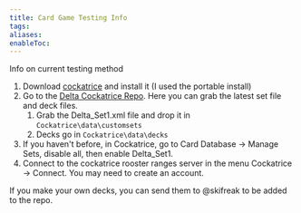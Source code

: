 ```yaml
---
title: Card Game Testing Info
tags: 
aliases: 
enableToc:
---
```

Info on current testing method
1. Download [cockatrice](https://cockatrice.github.io/) and install it (I used the portable install)
2. Go to the [Delta Cockatrice Repo](https://github.com/ski-freak/Delta_Cockatrice_Repo/tree/main). Here you can grab the latest set file and deck files.
	1. Grab the Delta_Set1.xml file and drop it in `Cockatrice\data\customsets` 
	2. Decks go in `Cockatrice\data\decks` 
3. If you haven't before, in Cockatrice, go to Card Database -> Manage Sets, disable all, then enable Delta_Set1.
4. Connect to the cockatrice rooster ranges server in the menu Cockatrice -> Connect. You may need to create an account.

If you make your own decks, you can send them to @skifreak to be added to the repo.